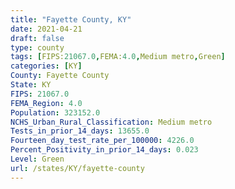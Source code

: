 ```yaml
---
title: "Fayette County, KY"
date: 2021-04-21
draft: false
type: county
tags: [FIPS:21067.0,FEMA:4.0,Medium metro,Green]
categories: [KY]
County: Fayette County
State: KY
FIPS: 21067.0
FEMA_Region: 4.0
Population: 323152.0
NCHS_Urban_Rural_Classification: Medium metro
Tests_in_prior_14_days: 13655.0
Fourteen_day_test_rate_per_100000: 4226.0
Percent_Positivity_in_prior_14_days: 0.023
Level: Green
url: /states/KY/fayette-county
---
```



